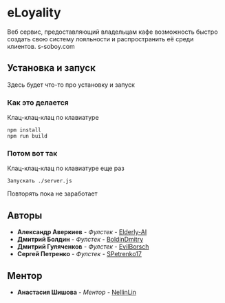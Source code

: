 # eLoyality

Веб сервис, предоставляющий владельцам кафе возможность 
быстро создать свою систему лояльности и распространить её среди клиентов.
s-soboy.com

## Установка и запуск

Здесь будет что-то про установку и запуск 

### Как это делается

Клац-клац-клац по клавиатуре

```
npm install
npm run build
```

### Потом вот так

Клац-клац-клац по клавиатуре еще раз

```
Запускать ./server.js
```

Повторять пока не заработает


## Авторы

* **Александр Аверкиев** - *Фулстек* - [Elderly-AI](https://github.com/Elderly-AI)
* **Дмитрий Болдин** - *Фулстек* - [BoldinDmitry](https://github.com/BoldinDmitry)
* **Дмитрий Гуляченков** - *Фулстек* - [EvilBorsch](https://github.com/EvilBorsch)
* **Сергей Петренко** - *Фулстек* - [SPetrenko17](https://github.com/SPetrenko17)

## Ментор
* **Анастасия Шишова** - *Ментор* - [NellinLin](https://github.com/NellinLin)



